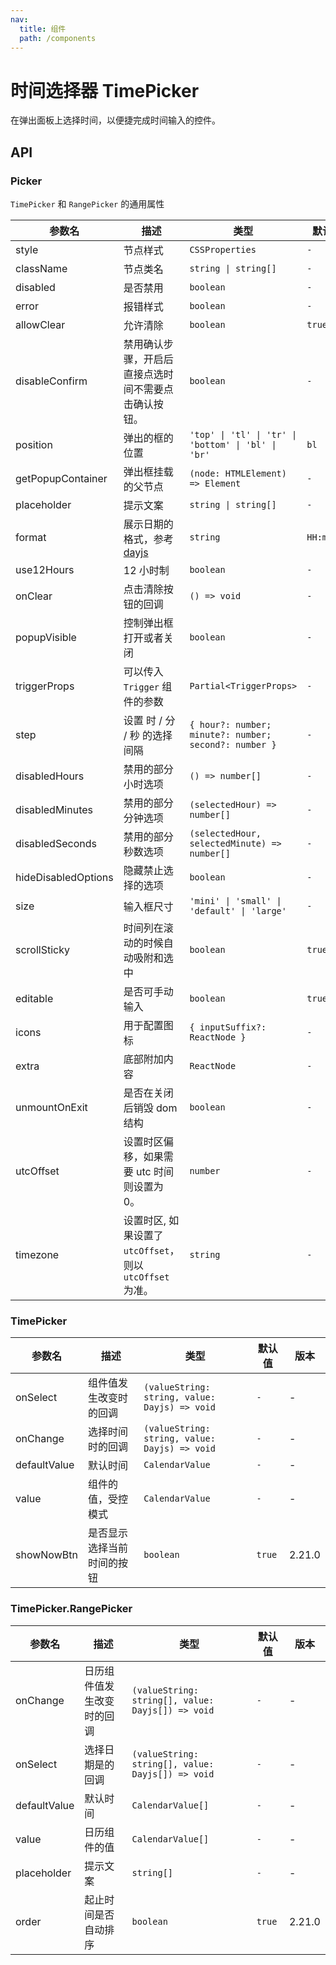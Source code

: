 ```yaml
---
nav:
  title: 组件
  path: /components
---
```


# 时间选择器 TimePicker

在弹出面板上选择时间，以便捷完成时间输入的控件。

## API

### Picker

`TimePicker` 和 `RangePicker` 的通用属性

|参数名|描述|类型|默认值|版本|
|---|---|---|---|---|
|style|节点样式|`CSSProperties`|`-`|-|
|className|节点类名|`string \| string[]`|`-`|-|
|disabled|是否禁用|`boolean`|`-`|-|
|error|报错样式|`boolean`|`-`|-|
|allowClear|允许清除|`boolean`|`true`|-|
|disableConfirm|禁用确认步骤，开启后直接点选时间不需要点击确认按钮。|`boolean`|`-`|2.12.0|
|position|弹出的框的位置|`'top' \| 'tl' \| 'tr' \| 'bottom' \| 'bl' \| 'br'`|`bl`|-|
|getPopupContainer|弹出框挂载的父节点|`(node: HTMLElement) => Element`|`-`|-|
|placeholder|提示文案|`string \| string[]`|`-`|-|
|format|展示日期的格式，参考[dayjs](https://github.com/iamkun/dayjs)|`string`|`HH:mm:ss`|-|
|use12Hours|12 小时制|`boolean`|`-`|-|
|onClear|点击清除按钮的回调|`() => void`|`-`|-|
|popupVisible|控制弹出框打开或者关闭|`boolean`|`-`|-|
|triggerProps|可以传入 `Trigger` 组件的参数|`Partial<TriggerProps>`|`-`|-|
|step|设置 时 / 分 / 秒 的选择间隔|`{ hour?: number; minute?: number; second?: number }`|`-`|-|
|disabledHours|禁用的部分小时选项|`() => number[]`|`-`|-|
|disabledMinutes|禁用的部分分钟选项|`(selectedHour) => number[]`|`-`|-|
|disabledSeconds|禁用的部分秒数选项|`(selectedHour, selectedMinute) => number[]`|`-`|-|
|hideDisabledOptions|隐藏禁止选择的选项|`boolean`|`-`|-|
|size|输入框尺寸|`'mini' \| 'small' \| 'default' \| 'large'`|`-`|-|
|scrollSticky|时间列在滚动的时候自动吸附和选中|`boolean`|`true`|2.23.0|
|editable|是否可手动输入|`boolean`|`true`|-|
|icons|用于配置图标|`{ inputSuffix?: ReactNode }`|`-`|-|
|extra|底部附加内容|`ReactNode`|`-`|-|
|unmountOnExit|是否在关闭后销毁 dom 结构|`boolean`|`-`|-|
|utcOffset|设置时区偏移，如果需要 utc 时间则设置为 0。|`number`|`-`|-|
|timezone|设置时区, 如果设置了 `utcOffset`，则以 `utcOffset` 为准。|`string`|`-`|-|

### TimePicker

|参数名|描述|类型|默认值|版本|
|---|---|---|---|---|
|onSelect|组件值发生改变时的回调|`(valueString: string, value: Dayjs) => void`|`-`|-|
|onChange|选择时间时的回调|`(valueString: string, value: Dayjs) => void`|`-`|-|
|defaultValue|默认时间|`CalendarValue`|`-`|-|
|value|组件的值，受控模式|`CalendarValue`|`-`|-|
|showNowBtn|是否显示选择当前时间的按钮|`boolean`|`true`|2.21.0|

### TimePicker.RangePicker

|参数名|描述|类型|默认值|版本|
|---|---|---|---|---|
|onChange|日历组件值发生改变时的回调|`(valueString: string[], value: Dayjs[]) => void`|`-`|-|
|onSelect|选择日期是的回调|`(valueString: string[], value: Dayjs[]) => void`|`-`|-|
|defaultValue|默认时间|`CalendarValue[]`|`-`|-|
|value|日历组件的值|`CalendarValue[]`|`-`|-|
|placeholder|提示文案|`string[]`|`-`|-|
|order|起止时间是否自动排序|`boolean`|`true`|2.21.0|
